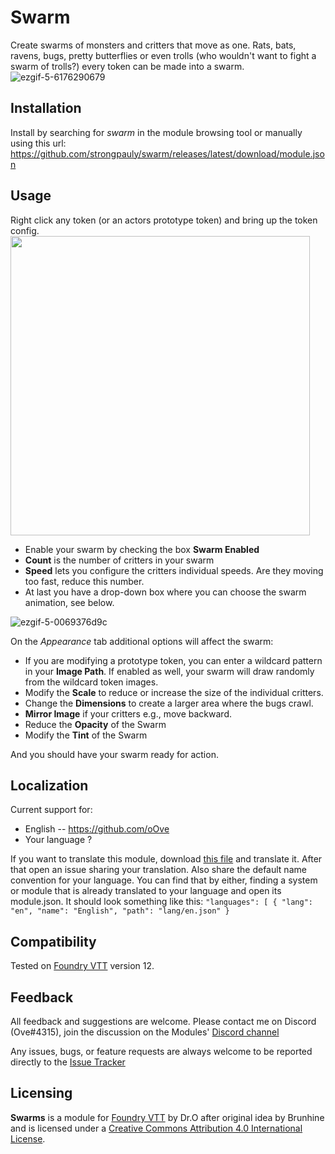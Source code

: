 # Swarm

Create swarms of monsters and critters that move as one. Rats, bats, ravens, bugs, pretty butterflies or even trolls (who wouldn't want to fight a swarm of trolls?) every token can be made into a swarm.
![ezgif-5-6176290679](https://user-images.githubusercontent.com/8543541/184756758-98dbbfaf-9d24-4b5d-805f-68385ea0707b.gif)

## Installation

Install by searching for _swarm_ in the module browsing tool or manually using this url: https://github.com/strongpauly/swarm/releases/latest/download/module.json

## Usage

Right click any token (or an actors prototype token) and bring up the token config.
<img width="479" src="https://github.com/user-attachments/assets/930d1bf8-3713-47d1-a73c-295f8bd4925c">

-   Enable your swarm by checking the box **Swarm Enabled**
-   **Count** is the number of critters in your swarm
-   **Speed** lets you configure the critters individual speeds. Are they moving too fast, reduce this number.
-   At last you have a drop-down box where you can choose the swarm animation, see below.

![ezgif-5-0069376d9c](https://user-images.githubusercontent.com/8543541/185506059-00e0ae14-a0fb-4fcd-8cb2-543c3670a13d.gif)

On the _Appearance_ tab additional options will affect the swarm:
-   If you are modifying a prototype token, you can enter a wildcard pattern in your **Image Path**. If enabled as well, your swarm will draw randomly from the wildcard token images.
-   Modify the **Scale** to reduce or increase the size of the individual critters.
-   Change the **Dimensions** to create a larger area where the bugs crawl.
-   **Mirror Image** if your critters e.g., move backward.
-   Reduce the **Opacity** of the Swarm
-   Modify the **Tint** of the Swarm

And you should have your swarm ready for action.

## Localization

Current support for:

-   English -- https://github.com/oOve
-   Your language ?

If you want to translate this module, download [this file](lang/en.json) and translate it. After that open an issue sharing your translation. Also share the default name convention for your language. You can find that by either, finding a system or module that is already translated to your language and open its module.json. It should look something like this: `"languages": [ { "lang": "en", "name": "English", "path": "lang/en.json" }`

## Compatibility

Tested on [Foundry VTT](https://foundryvtt.com/ "Foundry VTT") version 12.

## Feedback

All feedback and suggestions are welcome. Please contact me on Discord (Ove#4315), join the discussion on the Modules' [Discord channel](https://discord.gg/5CCAhsKFDp)

Any issues, bugs, or feature requests are always welcome to be reported directly to the [Issue Tracker](https://github.com/strongpauly/swarm/issues "Issue Tracker")

## Licensing

**Swarms** is a module for [Foundry VTT](https://foundryvtt.com/ "Foundry VTT") by Dr.O after original idea by Brunhine and is licensed under a [Creative Commons Attribution 4.0 International License](http://creativecommons.org/licenses/by/4.0/).

